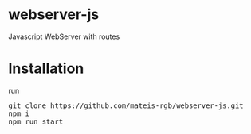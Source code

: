 # webserver-js
Javascript WebServer with routes

# Installation

run
<pre>
git clone https://github.com/mateis-rgb/webserver-js.git
npm i
npm run start
</pre>
